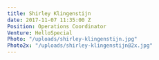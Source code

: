 ```yaml
---
title: Shirley Klingenstijn
date: 2017-11-07 11:35:00 Z
Position: Operations Coordinator
Venture: HelloSpecial
Photo: "/uploads/shirley-klingenstijn.jpg"
Photo2x: "/uploads/shirley-klingenstijn@2x.jpg"
---
```


